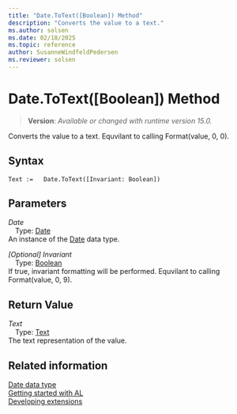 ```yaml
---
title: "Date.ToText([Boolean]) Method"
description: "Converts the value to a text."
ms.author: solsen
ms.date: 02/18/2025
ms.topic: reference
author: SusanneWindfeldPedersen
ms.reviewer: solsen
---
```

[//]: # (START>DO_NOT_EDIT)
[//]: # (IMPORTANT:Do not edit any of the content between here and the END>DO_NOT_EDIT.)
[//]: # (Any modifications should be made in the .xml files in the ModernDev repo.)
# Date.ToText([Boolean]) Method
> **Version**: _Available or changed with runtime version 15.0._

Converts the value to a text. Equvilant to calling Format(value, 0, 0).


## Syntax
```AL
Text :=   Date.ToText([Invariant: Boolean])
```
## Parameters
*Date*  
&emsp;Type: [Date](date-data-type.md)  
An instance of the [Date](date-data-type.md) data type.  

*[Optional] Invariant*  
&emsp;Type: [Boolean](../boolean/boolean-data-type.md)  
If true, invariant formatting will be performed. Equvilant to calling Format(value, 0, 9).  


## Return Value
*Text*  
&emsp;Type: [Text](../text/text-data-type.md)  
The text representation of the value.


[//]: # (IMPORTANT: END>DO_NOT_EDIT)
## Related information
[Date data type](date-data-type.md)  
[Getting started with AL](../../devenv-get-started.md)  
[Developing extensions](../../devenv-dev-overview.md)